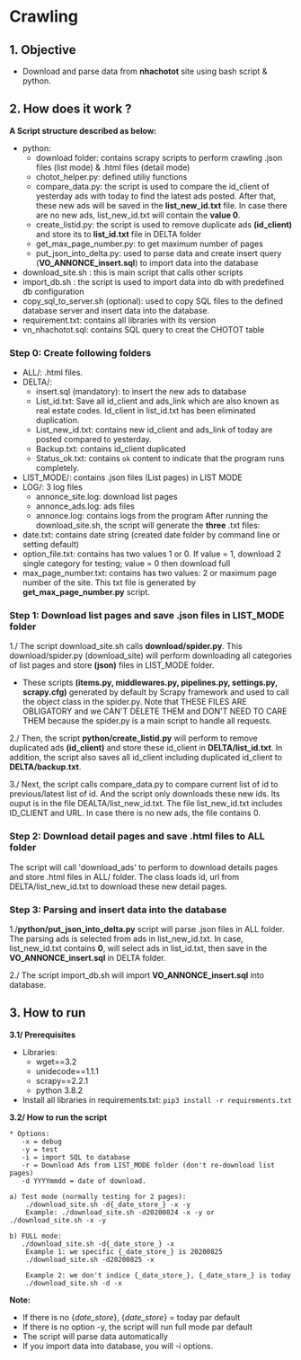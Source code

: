 # Crawling

## 1. Objective 

- Download and parse data from **nhachotot** site using bash script & python.

## 2. How does it work ?  
**A Script structure described as below:**
-  python:  
    - download folder: contains scrapy scripts to perform crawling .json files (list mode) & .html files (detail mode)
    - chotot_helper.py: defined utiliy functions
    - compare_data.py: the script is used to compare the id_client of yesterday ads with today to find the latest ads posted. After that, these new ads will be saved in the **list_new_id.txt** file. In case there are no new ads, list_new_id.txt will contain the **value 0**.
    - create_listid.py: the script is used to remove duplicate ads **(id_client)** and store its to **list_id.txt** file in DELTA folder
    - get_max_page_number.py: to get maximum number of pages
    - put_json_into_delta.py: used to parse data and create insert query (**VO_ANNONCE_insert.sql**) to import data into the database
-  download_site.sh : this is main script that calls other scripts
-  import_db.sh : the script is used to import data into db with predefined db configuration
-  copy_sql_to_server.sh (optional): used to copy SQL files to the defined database server and insert data into the database.
-  requirement.txt: contains all libraries with its version
-  vn_nhachotot.sql: contains SQL query to creat the CHOTOT table

### Step 0: Create following folders
-  ALL/: .html files.
-  DELTA/: 
    - insert.sql (mandatory): to insert the new ads to database
    - List_id.txt: Save all id_client and ads_link which are also known as real estate codes. Id_client in list_id.txt has been eliminated duplication.
    - List_new_id.txt: contains new id_client and ads_link of today are posted compared to yesterday.
    - Backup.txt: contains id_client duplicated
    - Status_ok.txt: contains ``ok`` content to indicate that the program runs completely.
- LIST_MODE/: contains .json files (List pages) in LIST MODE
- LOG/: 3 log files
    - annonce_site.log: download list pages
    - annonce_ads.log: ads files
    - annonce.log: contains logs from the program
After running the download_site.sh, the script will generate the **three** .txt files:
- date.txt: contains date string (created date folder by command line or setting default)
- option_file.txt: contains has two values 1 or 0. If value = 1, download 2 single category for testing; value = 0 then download full
- max_page_number.txt: contains has two values: 2 or maximum page number of the site. This txt file is generated by **get_max_page_number.py** script. 

###  Step 1: Download list pages and save .json files in LIST_MODE folder
1./ The script download_site.sh calls **download/spider.py**. This download/spider.py (download_site) will perform downloading all categories of list pages and store **(json)** files in LIST_MODE folder.
- These scripts **(items.py, middlewares.py, pipelines.py, settings.py, scrapy.cfg)** generated by default by Scrapy framework and used to call the object class in the spider.py. Note that THESE FILES ARE OBLIGATORY and we CAN'T DELETE THEM and DON'T NEED TO CARE THEM because the spider.py is a main script to handle all requests.

2./ Then, the script **python/create_listid.py** will perform to remove duplicated ads  **(id_client)** and store these id_client in  **DELTA/list_id.txt**. In addition, the script also saves all id_client including duplicated id_client to **DELTA/backup.txt**.

3./ Next, the script calls compare_data.py to compare current list of id to previous/latest list of id. And the script only downloads these new ids. Its ouput is in the file DEALTA/list_new_id.txt. The file list_new_id.txt includes ID_CLIENT and URL. In case there is no new ads, the file contains 0.

### Step 2: Download detail pages and save .html files to ALL folder
The script will call 'download_ads' to perform to download details pages and store .html files in ALL/ folder. The class loads id, url from DELTA/list_new_id.txt to download these new detail pages.

### Step 3: Parsing and insert data into the database
1./**python/put_json_into_delta.py** script will parse .json files in ALL folder. The parsing ads is selected from ads in list_new_id.txt. In case, list_new_id.txt contains **0**, will select ads in list_id.txt, then save in the **VO_ANNONCE_insert.sql** in DELTA folder. 

2./ The script import_db.sh will import **VO_ANNONCE_insert.sql** into database.

## 3. How to run
**3.1/ Prerequisites**
- Libraries:
    - wget==3.2
    - unidecode==1.1.1
    - scrapy==2.2.1 
    - python 3.8.2
- Install all libraries in requirements.txt: ``` pip3 install -r requirements.txt ```

**3.2/ How to run the script**

  ```
  * Options: 
     -x = debug
     -y = test 
     -i = import SQL to database
     -r = Download Ads from LIST_MODE folder (don't re-download list pages)
     -d YYYYmmdd = date of download.
  ```
    a) Test mode (normally testing for 2 pages):    
        ./download_site.sh -d{_date_store_} -x -y
        Example: ./download_site.sh -d20200824 -x -y or  ./download_site.sh -x -y        

    b) FULL mode:      
       ./download_site.sh -d{_date_store_} -x    
        Example 1: we specific {_date_store_} is 20200825
        ./download_site.sh -d20200825 -x

        Example 2: we don't indice {_date_store_}, {_date_store_} is today
        ./download_site.sh -d -x
        
**Note:**
-   If there is no {_date_store_}, {_date_store_} = today par default
-   If there is no option -y, the script will run full mode par default
-   The script will parse data automatically
-   If you import data into database, you will -i options.      